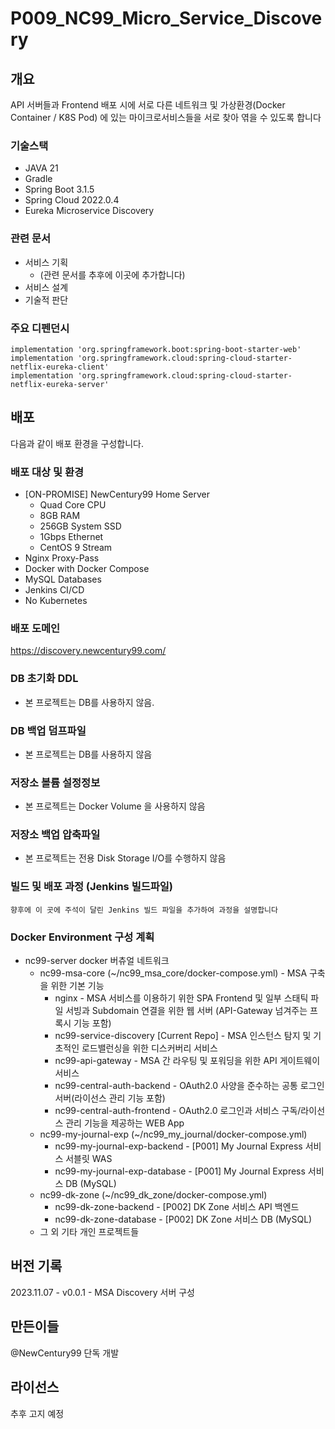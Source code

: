 # P009_NC99_Micro_Service_Discovery

## 개요
API 서버들과 Frontend 배포 시에 서로 다른 네트워크 및 가상환경(Docker Container / K8S Pod) 에 있는 마이크로서비스들을 서로 찾아 엮을 수 있도록 합니다

### 기술스택
* JAVA 21
* Gradle
* Spring Boot 3.1.5
* Spring Cloud 2022.0.4
* Eureka Microservice Discovery

### 관련 문서
* 서비스 기획
  * (관련 문서를 추후에 이곳에 추가합니다)
* 서비스 설계 
* 기술적 판단

### 주요 디펜던시
```
implementation 'org.springframework.boot:spring-boot-starter-web'
implementation 'org.springframework.cloud:spring-cloud-starter-netflix-eureka-client'
implementation 'org.springframework.cloud:spring-cloud-starter-netflix-eureka-server'
```


## 배포
다음과 같이 배포 환경을 구성합니다.

### 배포 대상 및 환경
* [ON-PROMISE] NewCentury99 Home Server
  * Quad Core CPU
  * 8GB RAM
  * 256GB System SSD
  * 1Gbps Ethernet
  * CentOS 9 Stream
* Nginx Proxy-Pass
* Docker with Docker Compose
* MySQL Databases
* Jenkins CI/CD
* No Kubernetes

### 배포 도메인
https://discovery.newcentury99.com/

### DB 초기화 DDL
* 본 프로젝트는 DB를 사용하지 않음.

### DB 백업 덤프파일
* 본 프로젝트는 DB를 사용하지 않음

### 저장소 볼륨 설정정보
* 본 프로젝트는 Docker Volume 을 사용하지 않음

### 저장소 백업 압축파일
* 본 프로젝트는 전용 Disk Storage I/O를 수행하지 않음

### 빌드 및 배포 과정 (Jenkins 빌드파일)
```향후에 이 곳에 주석이 달린 Jenkins 빌드 파일을 추가하여 과정을 설명합니다```

### Docker Environment 구성 계획
* nc99-server docker 버츄얼 네트워크
  * nc99-msa-core (~/nc99_msa_core/docker-compose.yml) - MSA 구축을 위한 기본 기능
    * nginx - MSA 서비스를 이용하기 위한 SPA Frontend 및 일부 스태틱 파일 서빙과 Subdomain 연결을 위한 웹 서버 (API-Gateway 넘겨주는 프록시 기능 포함)
    * nc99-service-discovery [Current Repo] - MSA 인스턴스 탐지 및 기초적인 로드밸런싱을 위한 디스커버리 서비스
    * nc99-api-gateway - MSA 간 라우팅 및 포워딩을 위한 API 게이트웨이 서비스
    * nc99-central-auth-backend - OAuth2.0 사양을 준수하는 공통 로그인 서버(라이선스 관리 기능 포함)
    * nc99-central-auth-frontend - OAuth2.0 로그인과 서비스 구독/라이선스 관리 기능을 제공하는 WEB App
  * nc99-my-journal-exp (~/nc99_my_journal/docker-compose.yml)
    * nc99-my-journal-exp-backend - [P001] My Journal Express 서비스 서블릿 WAS
    * nc99-my-journal-exp-database - [P001] My Journal Express 서비스 DB (MySQL)
  * nc99-dk-zone (~/nc99_dk_zone/docker-compose.yml)
    * nc99-dk-zone-backend - [P002] DK Zone 서비스 API 백엔드
    * nc99-dk-zone-database - [P002] DK Zone 서비스 DB (MySQL)
  * 그 외 기타 개인 프로젝트들

## 버전 기록
2023.11.07 - v0.0.1 - MSA Discovery 서버 구성

## 만든이들
@NewCentury99 단독 개발

## 라이선스
추후 고지 예정
